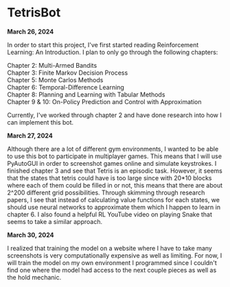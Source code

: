 # TetrisBot
**March 26, 2024**

In order to start this project, I've first started reading Reinforcement Learning: An Introduction. I plan to only go through the following chapters:  
  
Chapter 2: Multi-Armed Bandits  
Chapter 3: Finite Markov Decision Process  
Chapter 5: Monte Carlos Methods  
Chapter 6: Temporal-Difference Learning  
Chapter 8: Planning and Learning with Tabular Methods  
Chapter 9 & 10: On-Policy Prediction and Control with Approximation  
  
Currently, I've worked through chapter 2 and have done research into how I can implement this bot.

**March 27, 2024**

Although there are a lot of different gym environments, I wanted to be able to use this bot to participate in multiplayer games. This means that I will use PyAutoGUI in order to screenshot games online and simulate keystrokes. I finished chapter 3 and see that Tetris is an episodic task. However, it seems that the states that tetris could have is too large since with 20*10 blocks where each of them could be filled in or not, this means that there are about 2^200 different grid possibilities. Through skimming through research papers, I see that instead of calculating value functions for each states, we should use neural networks to approximate them which I happen to learn in chapter 6. I also found a helpful RL YouTube video on playing Snake that seems to take a similar approach.

**March 30, 2024**

I realized that training the model on a website where I have to take many screenshots is very computationally expensive as well as limiting. For now, I will train the model on my own environment I programmed since I couldn't find one where the model had access to the next couple pieces as well as the hold mechanic. 
